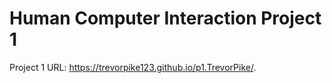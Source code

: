 # Human Computer Interaction Project 1
Project 1 URL: https://trevorpike123.github.io/p1.TrevorPike/.
